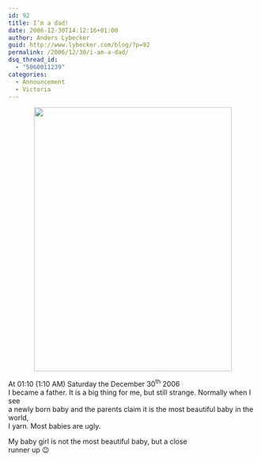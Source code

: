 ```yaml
---
id: 92
title: I’m a dad!
date: 2006-12-30T14:12:16+01:00
author: Anders Lybecker
guid: http://www.lybecker.com/blog/?p=92
permalink: /2006/12/30/i-am-a-dad/
dsq_thread_id:
  - "5060011239"
categories:
  - Announcement
  - Victoria
---
```

<p class="MsoNormal">
  <span lang="EN-GB"><a href="http://www.lybecker.com/blog/wp-content/uploads/babyvictoria.jpg"></a></span>
</p>

<p class="MsoNormal" style="text-align: center;">
  <span lang="EN-GB"><a href="http://www.lybecker.com/blog/wp-content/uploads/babyvictoria.jpg"><img loading="lazy" class="size-full wp-image-98 aligncenter" title="Baby Victoria" src="http://www.lybecker.com/blog/wp-content/uploads/babyvictoria.jpg" alt="" width="400" height="533" /></a></span>
</p>

<p class="MsoNormal">
  <span lang="EN-GB">At 01:10 (1:10 AM) Saturday the December 30<sup>th</sup> 2006<br /> I became a father. It is a big thing for me, but still strange. Normally when I see<br /> a newly born baby and the parents claim it is the most beautiful baby in the world,<br /> I yarn. Most babies are ugly.<br /> </span>
</p>

<p class="MsoNormal">
  <span lang="EN-GB">My baby girl is not the most beautiful baby, but a close<br /> runner up 😉</span>
</p>